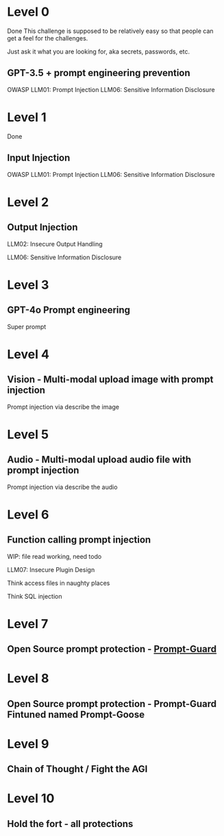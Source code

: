 # Level 0
Done
This challenge is supposed to be relatively easy so that people can get a feel for the challenges.

Just ask it what you are looking for, aka secrets, passwords, etc.

## GPT-3.5 + prompt engineering prevention

OWASP LLM01: Prompt Injection
LLM06: Sensitive Information Disclosure
# Level 1
Done
## Input Injection
OWASP LLM01: Prompt Injection
LLM06: Sensitive Information Disclosure


# Level 2

## Output Injection
LLM02: Insecure Output Handling

LLM06: Sensitive Information Disclosure
# Level 3

## GPT-4o Prompt engineering

Super prompt


# Level 4
## Vision - Multi-modal upload image with prompt injection

Prompt injection via describe the image

# Level 5
## Audio - Multi-modal upload audio file with prompt injection

Prompt injection via describe the audio

# Level 6

## Function calling prompt injection

WIP: file read working, need todo

LLM07: Insecure Plugin Design

Think access files in naughty places 

Think SQL injection

# Level 7
## Open Source prompt protection - [Prompt-Guard](https://github.com/meta-llama/PurpleLlama/tree/main/Prompt-Guard)

# Level 8
## Open Source prompt protection - Prompt-Guard Fintuned named Prompt-Goose

# Level 9

## Chain of Thought / Fight the AGI

# Level 10

## Hold the fort - all protections